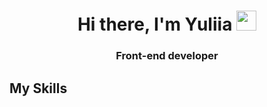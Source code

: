 <h1 align="center">Hi there, I'm Yuliia
<img src="https://github.com/blackcater/blackcater/raw/main/images/Hi.gif" height="32"/></h1>
<h3 align="center">Front-end developer</h3>

<h2 align="start">My Skills</h2>
